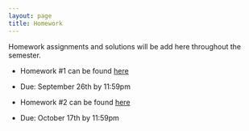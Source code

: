 ```yaml
---
layout: page
title: Homework
---
```


Homework assignments and solutions will be add here throughout the semester. 

* Homework #1 can be found [here](https://github.com/datasciencelabs/2018/tree/master/2018HW1)
* Due: September 26th by 11:59pm

* Homework #2 can be found [here](https://github.com/datasciencelabs/2018/tree/master/2018HW2)
* Due: October 17th by 11:59pm



